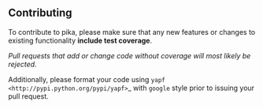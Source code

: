 Contributing
------------
To contribute to pika, please make sure that any new features or changes
to existing functionality **include test coverage**.

*Pull requests that add or change code without coverage will most likely be rejected.*

Additionally, please format your code using `yapf <http://pypi.python.org/pypi/yapf>`_
with ``google`` style prior to issuing your pull request.
